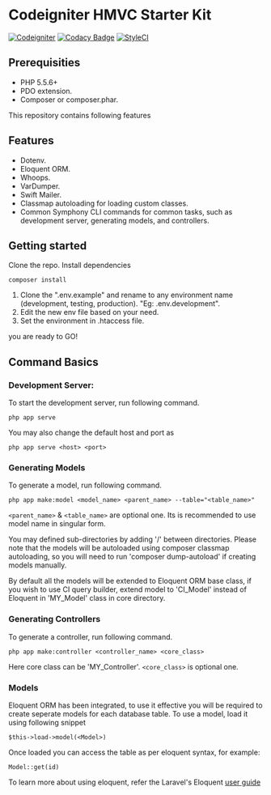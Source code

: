 # Codeigniter HMVC Starter Kit

[![Codeigniter](https://img.shields.io/badge/Codeigniter-v3.1.11-orange.svg)](http://codeigniter.com/)
[![Codacy Badge](https://api.codacy.com/project/badge/Grade/fb7b15d17a3342c2a5ebd6228272c234)](https://www.codacy.com/manual/yoga-dev/Codeigniter-Starter-Kit)
[![StyleCI](https://github.styleci.io/repos/213558653/shield?branch=master)](https://github.styleci.io/repos/213558653)

## Prerequisities
* PHP 5.5.6+
* PDO extension.
* Composer or composer.phar.

This repository contains following features

## Features
* Dotenv.
* Eloquent ORM.
* Whoops.
* VarDumper.
* Swift Mailer.
* Classmap autoloading for loading custom classes.
* Common Symphony CLI commands for common tasks, such as development server, generating models, and controllers.

## Getting started
Clone the repo.
Install dependencies
```
composer install
```

1. Clone the ".env.example" and rename to any environment name (development, testing, production). "Eg: .env.development".
2. Edit the new env file based on your need.
3. Set the environment in .htaccess file.

you are ready to GO!

## Command Basics
### Development Server:
To start the development server, run following command.
```
php app serve
```
You may also change the default host and port as
```
php app serve <host> <port>
```

### Generating Models
To generate a model, run following command.
```
php app make:model <model_name> <parent_name> --table="<table_name>"
```
`<parent_name>` & `<table_name>` are optional one. Its is recommended to use model name in singular form.

You may defined sub-directories by adding '/' between directories. Please note that the models will be autoloaded using composer classmap autoloading, so you will need to run 'composer dump-autoload' if creating models manually.

By default all the models will be extended to Eloquent ORM base class, if you wish to use CI query builder, extend model to 'CI_Model' instead of Eloquent in 'MY_Model' class in core directory.

### Generating Controllers
To generate a controller, run following command.
```
php app make:controller <controller_name> <core_class>
```
Here core class can be 'MY_Controller'. `<core_class>` is optional one.

### Models
Eloquent ORM has been integrated, to use it effective you will be required to create seperate models for each database table. To use a model, load it using following snippet
```
$this->load->model(<Model>)
```
Once loaded you can access the table as per eloquent syntax, for example:
```
Model::get(id)
```
To learn more about using eloquent, refer the Laravel's Eloquent [user guide](https://laravel.com/docs/5.6/eloquent)
